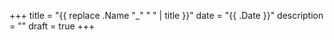 +++
title = "{{ replace .Name "_" " " | title }}"
date = "{{ .Date }}"
description = ""
draft = true
+++
